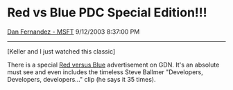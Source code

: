 <div id="page">

# Red vs Blue PDC Special Edition\!\!\!

[Dan Fernandez -
MSFT](https://social.msdn.microsoft.com/profile/Dan%20Fernandez%20-%20MSFT)
9/12/2003 8:37:00 PM

-----

<div id="content">

\[Keller and I just watched this classic\]

There is a special [Red versus
Blue](http://www.gotdotnet.com/team/redvsblue/) advertisement on GDN.
It's an absolute must see and even includes the timeless Steve Ballmer
"Developers, Developers, developers..." clip (he says it 35 times).

 

</div>

</div>
